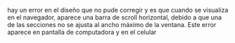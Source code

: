 hay un error en el diseño que no pude corregir y es que cuando se visualiza en el navegador, 
aparece una barra de scroll horizontal, debido a que una de las secciones no se ajusta al 
ancho máximo de la ventana.
Este error aparece en pantalla de computadora y en el celular
